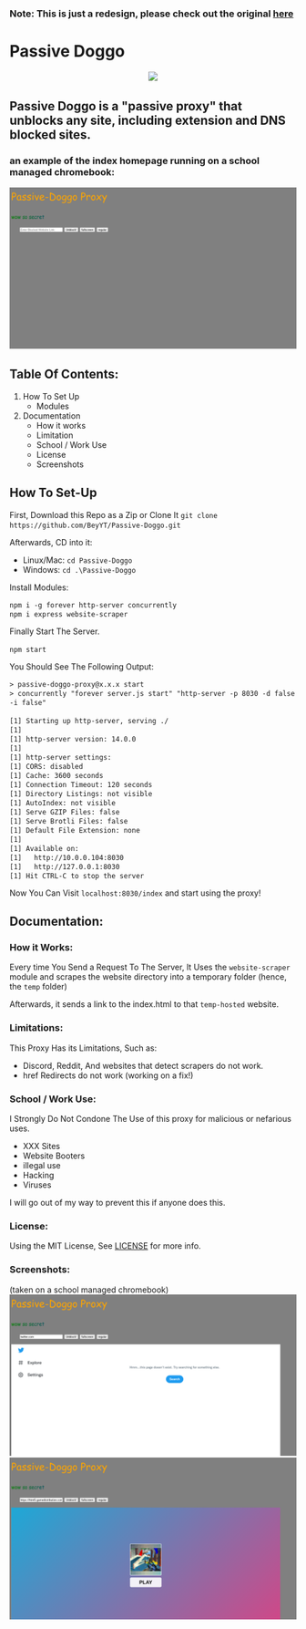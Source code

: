 ### Note: This is just a redesign, please check out the original [here](https://github.com/BeyYT/Passive-Doggohttps://github.com/BeyYT/Passive-Doggo)

# Passive Doggo
<p align="center" width="100%">
    <img width="33%" src="https://media.discordapp.net/attachments/867098721509572648/929230695321186325/Untitled39_20220107212804.png?width=325&height=325">
</p>

## Passive Doggo is a "passive proxy" that unblocks any site, including extension and DNS blocked sites.
### an example of the index homepage running on a school managed chromebook:
![work1](demopictures/1.png)

## Table Of Contents:
1. How To Set Up 
     - Modules
2. Documentation
     - How it works
     - Limitation
     - School / Work Use
     - License
     - Screenshots

## How To Set-Up

First, Download this Repo as a Zip or Clone It `git clone https://github.com/BeyYT/Passive-Doggo.git`

Afterwards, CD into it:
- Linux/Mac: `cd Passive-Doggo`
- Windows: `cd .\Passive-Doggo`

Install Modules:
```
npm i -g forever http-server concurrently
npm i express website-scraper
```

Finally Start The Server.

`npm start`

You Should See The Following Output:

```
> passive-doggo-proxy@x.x.x start
> concurrently "forever server.js start" "http-server -p 8030 -d false -i false"

[1] Starting up http-server, serving ./
[1]
[1] http-server version: 14.0.0
[1]
[1] http-server settings:
[1] CORS: disabled
[1] Cache: 3600 seconds
[1] Connection Timeout: 120 seconds
[1] Directory Listings: not visible
[1] AutoIndex: not visible
[1] Serve GZIP Files: false
[1] Serve Brotli Files: false
[1] Default File Extension: none
[1]
[1] Available on:
[1]   http://10.0.0.104:8030
[1]   http://127.0.0.1:8030
[1] Hit CTRL-C to stop the server
```

Now You Can Visit `localhost:8030/index` and start using the proxy!

## Documentation:

### How it Works:

Every time You Send a Request To The Server, It Uses the `website-scraper` module and scrapes the website directory into a temporary folder (hence, the `temp` folder)

Afterwards, it sends a link to the index.html to that `temp-hosted` website.

### Limitations:

This Proxy Has its Limitations, Such as:
- Discord, Reddit, And websites that detect scrapers do not work.
- href Redirects do not work (working on a fix!)

### School / Work Use:
I Strongly Do Not Condone The Use of this proxy for malicious or nefarious uses.
- XXX Sites
- Website Booters
- illegal use
- Hacking
- Viruses

I will go out of my way to prevent this if anyone does this.

### License:
Using the MIT License, See [LICENSE](https://github.com/BeyYT/Passive-Doggo/blob/main/LICENSE) for more info.

### Screenshots:
(taken on a school managed chromebook)
![work2](demopictures/2.png)
![work3](demopictures/3.png)
